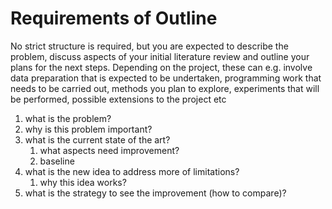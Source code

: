 # Requirements of Outline

No strict structure is required, but you are expected to describe the problem, discuss aspects of your initial literature review and outline your plans for the next steps. Depending on the project, these can e.g. involve data preparation that is expected to be undertaken, programming work that needs to be carried out, methods you plan to explore, experiments that will be performed, possible extensions to the project etc

1. what is the problem?
2. why is this problem important?
3. what is the current state of the art?
    1. what aspects need improvement?
    2. baseline
4. what is the new idea to address more of limitations?
    1. why this idea works?
5. what is the strategy to see the improvement (how to compare)?
